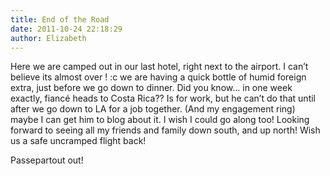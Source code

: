 ```yaml
---
title: End of the Road
date: 2011-10-24 22:18:29
author: Elizabeth
---
```

Here we are camped out in our last hotel, right next to the airport. I can’t believe its almost over ! :c  we are having a quick bottle of humid foreign extra, just before we go down to dinner. Did you know... in one week exactly, fiancé heads to Costa Rica?? Is for work, but he can’t do that until after we go down to LA for a job together<!-- more -->. (And my engagement ring) maybe I can get him to blog about it. I wish I could go along too! Looking forward to seeing all my friends and family down south, and up north! Wish us a safe uncramped flight back!

Passepartout out!